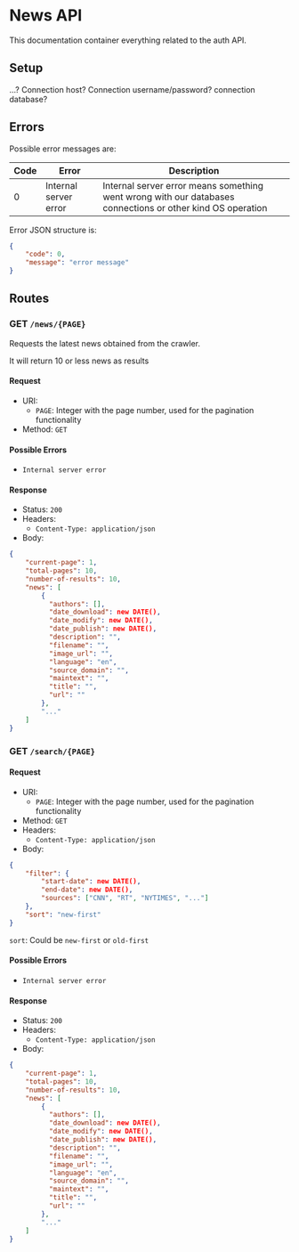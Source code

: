 # News API

This documentation container everything related to the auth API.

## Setup

...? Connection host? Connection username/password? connection database?

## Errors

Possible error messages are:

| Code | Error                 | Description                                                  |
| ---- | --------------------- | ------------------------------------------------------------ |
| 0    | Internal server error | Internal server error means something went wrong with our databases connections or other kind OS operation |

Error JSON structure is:

```json
{
    "code": 0,
    "message": "error message"
}
```

## Routes

### GET `/news/{PAGE}`

Requests the latest news obtained from the crawler.

It will return 10 or less news as results

#### Request

- URI:
  - `PAGE`: Integer with the page number, used for the pagination functionality
- Method: `GET`

#### Possible Errors

- `Internal server error`

#### Response

- Status: `200`
- Headers:
  - `Content-Type: application/json`
- Body:

```json
{
    "current-page": 1,
    "total-pages": 10,
    "number-of-results": 10,
    "news": [
        {
          "authors": [],
          "date_download": new DATE(),
          "date_modify": new DATE(),
          "date_publish": new DATE(),
          "description": "",
          "filename": "",
          "image_url": "",
          "language": "en",
          "source_domain": "",
          "maintext": "",
          "title": "",
          "url": ""
        },
        "..."
    ]
}
```

### GET `/search/{PAGE}`

#### Request

- URI:
  - `PAGE`: Integer with the page number, used for the pagination functionality
- Method: `GET`
- Headers:
  - `Content-Type: application/json`
- Body:

```json
{
    "filter": {
        "start-date": new DATE(),
        "end-date": new DATE(),
        "sources": ["CNN", "RT", "NYTIMES", "..."]
    },
    "sort": "new-first"
}
```

`sort`: Could be `new-first` or `old-first` 

#### Possible Errors

- `Internal server error`

#### Response

- Status: `200`
- Headers:
  - `Content-Type: application/json`
- Body:

```json
{
    "current-page": 1,
    "total-pages": 10,
    "number-of-results": 10,
    "news": [
        {
          "authors": [],
          "date_download": new DATE(),
          "date_modify": new DATE(),
          "date_publish": new DATE(),
          "description": "",
          "filename": "",
          "image_url": "",
          "language": "en",
          "source_domain": "",
          "maintext": "",
          "title": "",
          "url": ""
        },
        "..."
    ]
}
```
